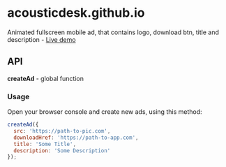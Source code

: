 # acousticdesk.github.io
Animated fullscreen mobile ad, that contains logo, download btn, title and description - [Live demo](https://acousticdesk.github.io/)

## API
**createAd** - global function

### Usage

Open your browser console and create new ads, using this method:

```javascript
createAd({
  src: 'https://path-to-pic.com',
  downloadHref: 'https://path-to-app.com',
  title: 'Some Title',
  description: 'Some Description'
});
```
